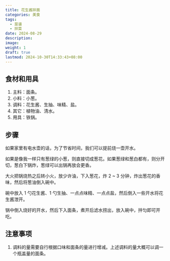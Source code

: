 ```yaml
---
title: 花生酱拌面
categories: 美食
tags:
  - 菜谱
  - 拌菜
date: 2024-08-29
description: 
image: 
weight: 1
draft: true
lastmod: 2024-10-30T14:33:43+08:00
---
```

## 食材和用具

1. 主料：面条。
2. 小料：小葱。
3. 调料：花生酱、生抽、味精、盐。
4. 其它：植物油、清水。
5. 用具：铁锅。

## 步骤

如果家里有电水壶的话，为了节省时间，我们可以提前烧一壶开水。

如果是像我一样只有葱绿的小葱，则直接切成葱花。如果葱绿和葱白都有，则分开切，葱白下锅炸，葱绿可以出锅再放会更香。

大火把锅烧热之后转小火，放少许油，下入葱花，炸 2 ~ 3 分钟，炸出葱花的香味，然后将葱油倒入碗中。

碗中放入 1 勺花生酱、1 勺生抽、一点点味精、一点点盐，然后倒入一些开水将花生酱泄开。

锅中倒入烧好的开水，然后下入面条，煮开后滤水捞出，放入碗中，拌匀即可开吃。


## 注意事项

1. 调料的量需要自行根据口味和面条的量进行增减。上述调料的量大概可以调一个瓶盖量的面条。

